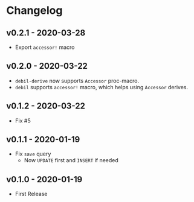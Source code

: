 # Changelog

## v0.2.1 - 2020-03-28

* Export `accessor!` macro

## v0.2.0 - 2020-03-22

* `debil-derive` now supports `Accessor` proc-macro.
* `debil` supports `accessor!` macro, which helps using `Accessor` derives.

## v0.1.2 - 2020-03-22

* Fix #5

## v0.1.1 - 2020-01-19

* Fix `save` query
  * Now `UPDATE` first and `INSERT` if needed

## v0.1.0 - 2020-01-19

* First Release

